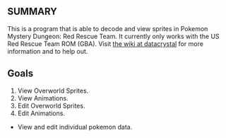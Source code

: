 ## SUMMARY
This is a program that is able to decode and view sprites in Pokemon Mystery Dungeon: Red Rescue Team.
It currently only works with the US Red Rescue Team ROM (GBA).
Visit [the wiki at datacrystal](http://datacrystal.romhacking.net/wiki/Pok%C3%A9mon_Mystery_Dungeon:_Red_Rescue_Team) for more information and to help out.

## Goals
1. View Overworld Sprites.
2. View Animations.
3. Edit Overworld Sprites.
4. Edit Animations.
* View and edit individual pokemon data.

